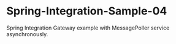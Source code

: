 # Spring-Integration-Sample-04

Spring Integration Gateway example with MessagePoller service asynchronously. 